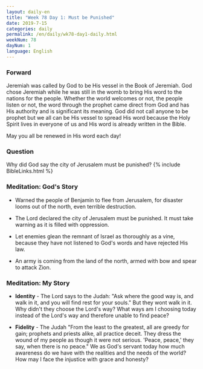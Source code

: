 ```yaml
---
layout: daily-en
title: "Week 78 Day 1: Must be Punished"
date: 2019-7-15 
categories: daily
permalink: /en/daily/wk78-day1-daily.html
weekNum: 78
dayNum: 1
language: English
---
```


### Forward     
Jeremiah was called by God to be His vessel in the Book of Jeremiah. God chose Jeremiah while he was still in the womb to bring His word to the nations for the people. Whether the world welcomes or not, the people listen or not, the word through the prophet came direct from God and has His authority and is significant its meaning. God did not call anyone to be prophet but we all can be His vessel to spread His word because the Holy Spirit lives in everyone of us and His word is already written in the Bible.

May you all be renewed in His word each day!

### Question     
Why did God say the city of Jerusalem must be punished?
{% include BibleLinks.html %} 

### Meditation: God's Story   
+ Warned the people of Benjamin to flee from Jerusalem, for disaster looms out of the north, even terrible destruction. 

+ The Lord declared the city of Jerusalem must be punished. It must take warning as it is filled with oppression. 

+ Let enemies glean the remnant of Israel as thoroughly as a vine, because they have not listened to God's words and have rejected His law. 

+ An army is coming from the land of the north, armed with bow and spear to attack Zion. 

### Meditation: My Story   
+ **Identity** - The Lord says to the Judah: "Ask where the good way is, and walk in it, and you will find rest for your souls." But they wont walk in it. Why didn't they choose the Lord's way? What ways am I choosing today instead of the Lord's way and therefore unable to find peace? 

+ **Fidelity** - The Judah "From the least to the greatest, all are greedy for gain; prophets and priests alike, all practice deceit. They dress the wound of my people as though it were not serious. 'Peace, peace,' they say, when there is no peace." We as God's servant today how much awareness do we have with the realities and the needs of the world? How may I face the injustice with grace and honesty?

